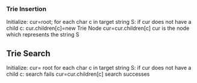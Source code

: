 

### Trie Insertion

Initialize: cur=root;
for each char c in target string S:
    if cur does not have a child c:
        cur.children[c]=new Trie Node
     cur=cur.children[c]
cur is the node which represents the string S


## Trie Search

Initialize: cur= root
for each char c in target string S:
    if cur does not have  a child c:
        search fails
    cur=cur.children[c]
search successes